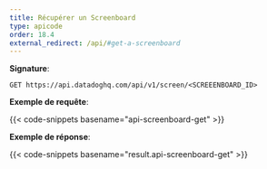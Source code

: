 ```yaml
---
title: Récupérer un Screenboard
type: apicode
order: 18.4
external_redirect: /api/#get-a-screenboard
---
```


**Signature**:

`GET https://api.datadoghq.com/api/v1/screen/<SCREEENBOARD_ID>`

**Exemple de requête**:

{{< code-snippets basename="api-screenboard-get" >}}

**Exemple de réponse**:

{{< code-snippets basename="result.api-screenboard-get" >}}

